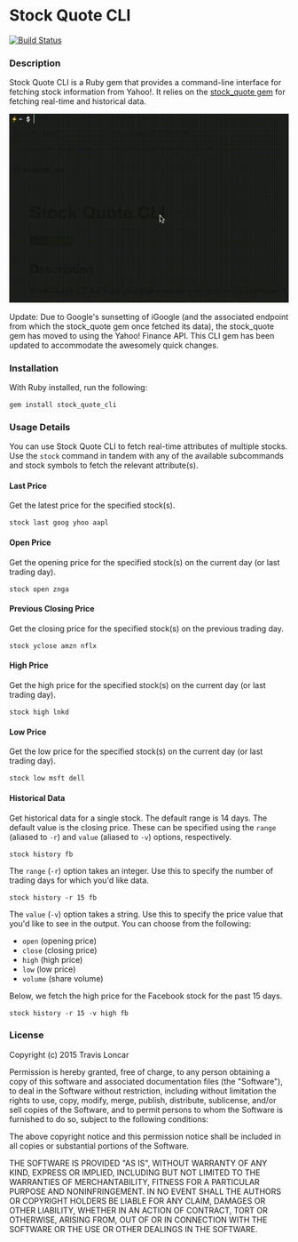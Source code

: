 Stock Quote CLI
===============

[![Build Status](https://travis-ci.org/tbloncar/stock_quote_cli.png?branch=master)](https://travis-ci.org/tbloncar/stock_quote_cli)

### Description

Stock Quote CLI is a Ruby gem that provides a command-line interface for fetching stock information from Yahoo!. It relies on the [stock_quote gem](https://github.com/tyrauber/stock_quote) for fetching real-time and historical data.

![Demo](https://raw.githubusercontent.com/tbloncar/stock_quote_cli/master/demo.gif)

Update: Due to Google's sunsetting of iGoogle (and the associated endpoint from
which the stock_quote gem once fetched its data), the stock_quote gem has moved
to using the Yahoo! Finance API. This CLI gem has been updated to accommodate
the awesomely quick changes.

### Installation

With Ruby installed, run the following:

```
gem install stock_quote_cli
```

### Usage Details

You can use Stock Quote CLI to fetch real-time attributes of multiple stocks. Use the `stock` command in tandem with any of the available subcommands and stock symbols to fetch the relevant attribute(s).

#### Last Price

Get the latest price for the specified stock(s).

```
stock last goog yhoo aapl
```

#### Open Price

Get the opening price for the specified stock(s) on the current day (or last trading day).

```
stock open znga
```

#### Previous Closing Price

Get the closing price for the specified stock(s) on the previous trading day.

```
stock yclose amzn nflx
```

#### High Price

Get the high price for the specified stock(s) on the current day (or last trading day).

```
stock high lnkd
```

#### Low Price

Get the low price for the specified stock(s) on the current day (or last trading day).

```
stock low msft dell
```

#### Historical Data

Get historical data for a single stock. The default range is 14 days. The default value is the closing price. These can be specified using the `range` (aliased to `-r`) and `value` (aliased to `-v`) options, respectively.

```
stock history fb
```

The `range` (`-r`) option takes an integer. Use this to specify the number of trading days for which you'd like data.

```
stock history -r 15 fb
```

The `value` (`-v`) option takes a string. Use this to specify the price value that you'd like to see in the output. You can choose from the following:

* `open` (opening price)
* `close` (closing price)
* `high` (high price)
* `low` (low price)
* `volume` (share volume)

Below, we fetch the high price for the Facebook stock for the past 15 days.

```
stock history -r 15 -v high fb
```

### License

Copyright (c) 2015 Travis Loncar

Permission is hereby granted, free of charge, to any person obtaining a copy of this software and associated documentation files (the "Software"), to deal
in the Software without restriction, including without limitation the rights to use, copy, modify, merge, publish, distribute, sublicense, and/or sell copies of the Software, and to permit persons to whom the Software is furnished to do so, subject to the following conditions:

The above copyright notice and this permission notice shall be included in all copies or substantial portions of the Software.

THE SOFTWARE IS PROVIDED "AS IS", WITHOUT WARRANTY OF ANY KIND, EXPRESS OR IMPLIED, INCLUDING BUT NOT LIMITED TO THE WARRANTIES OF MERCHANTABILITY, FITNESS FOR A PARTICULAR PURPOSE AND NONINFRINGEMENT. IN NO EVENT SHALL THE
AUTHORS OR COPYRIGHT HOLDERS BE LIABLE FOR ANY CLAIM, DAMAGES OR OTHER LIABILITY, WHETHER IN AN ACTION OF CONTRACT, TORT OR OTHERWISE, ARISING FROM, OUT OF OR IN CONNECTION WITH THE SOFTWARE OR THE USE OR OTHER DEALINGS IN
THE SOFTWARE.



